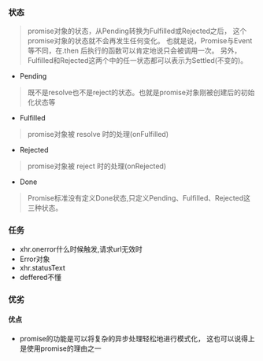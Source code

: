 ### 状态
> promise对象的状态，从Pending转换为Fulfilled或Rejected之后， 这个promise对象的状态就不会再发生任何变化。
也就是说，Promise与Event等不同，在.then 后执行的函数可以肯定地说只会被调用一次。
另外，Fulfilled和Rejected这两个中的任一状态都可以表示为Settled(不变的)。
- Pending
> 既不是resolve也不是reject的状态。也就是promise对象刚被创建后的初始化状态等
- Fulfilled
> promise对象被 resolve 时的处理(onFulfilled)
- Rejected
> promise对象被 reject 时的处理(onRejected)
- Done
> Promise标准没有定义Done状态,只定义Pending、Fulfilled、Rejected这三种状态。

### 任务
- xhr.onerror什么时候触发,请求url无效时
- Error对象
- xhr.statusText
- deffered不懂


### 优劣
#### 优点
- promise的功能是可以将复杂的异步处理轻松地进行模式化， 这也可以说得上是使用promise的理由之一

